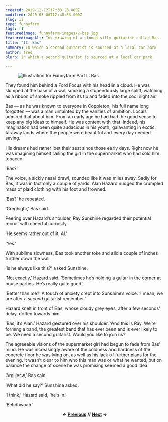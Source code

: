 ```yaml
---
created: 2019-12-12T17:33:26.000Z
modified: 2020-03-06T12:48:33.000Z
slug: ii
type: funnyfarm
tags: []
featuredimage: funnyfarm-images/2-bas.jpg
featuredimageAlt: Ink drawing of a stoned silly guitarist called Bas
title: "II: Bas"
summary: In which a second guitarist is sourced at a local car park
author: fred
blurb: In which a second guitarist is sourced at a local car park.

---
```


<figure class="wide">
  <img src="funnyfarm-images/2-bas.jpg" alt="Illustration for Funnyfarm Part II: Bas" />
  <figcaption></figcaption>
</figure>

They found him behind a Ford Focus with his head in a cloud. He was slumped at the base of a wall smoking a stupendously large spliff, watching as a ribbon of smoke rippled from its tip and faded into the cool night air.

Bas — as he was known to everyone in Coppleton, his full name long forgotten — was a man untainted by the vanities of ambition. Locals admired that about him. From an early age he had had the good sense to keep any big ideas to himself. He was content with that. Indeed, his imagination had been quite audacious in his youth, galavanting in exotic, faraway lands where the people were beautiful and every day needed saving.

His dreams had rather lost their zest since those early days. Right now he was imagining himself railing the girl in the supermarket who had sold him tobacco.

‘Bas?’

The voice, a sickly nasal drawl, sounded like it was miles away. Sadly for Bas, it was in fact only a couple of yards. Alan Hazard nudged the crumpled mass of plaid clothing with his foot and frowned.

‘Bas?’ he repeated.

‘Greghighr,’ Bas said.

Peering over Hazard’s shoulder, Ray Sunshine regarded their potential recruit with cheerful curiosity.

‘He seems rather out of it, Al.’

‘Yes.’

With sublime slowness, Bas took another toke and slid a couple of inches further down the wall.

‘Is he always like this?’ asked Sunshine.

‘Not exactly,’ Hazard said. ‘Sometimes he’s holding a guitar in the corner at house parties. He’s really quite good.’

‘Better than me?’ A touch of anxiety crept into Sunshine’s voice. ‘I mean, we are after a *second* guitarist remember.’

Hazard knelt in front of Bas, whose cloudy grey eyes, after a few seconds’ delay, drifted towards him.

‘Bas, it’s Alan.’ Hazard gestured over his shoulder. ‘And this is Ray. We’re forming a band, the greatest band that has ever been and is ever likely to be. We need a second guitarist. Would you like to join us?’

The agreeable visions of the supermarket girl had begun to fade from Bas’ mind. He was increasingly aware of the coldness and hardness of the concrete floor he was lying on, as well as his lack of further plans for the evening. It wasn’t clear to him who this man was or what he wanted, but on balance the change of scene he was promising seemed a good idea.

‘Argjjiesw,’ Bas said.

‘What did he say?’ Sunshine asked.

‘I think,’ Hazard said, ‘he’s in.’

‘Behdhwoah.’

<center><strong></strong><p><strong>← <a href="funnyfarm/i/">Previous</a> // <a href="funnyfarm/iii/">Next</a> →</strong></p></center>